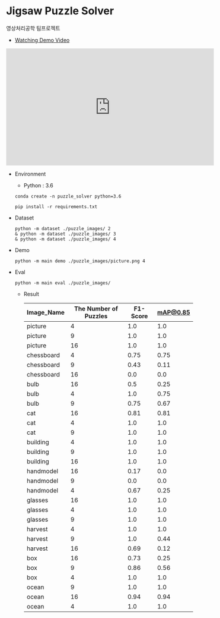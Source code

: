 # Jigsaw Puzzle Solver
영상처리공학 팀프로젝트

- [Watching Demo Video](https://youtu.be/1HLLYgoOC08?si=T6HvwKvuz4ei2sd9)

<iframe width="560" height="315" src="https://www.youtube.com/embed/1HLLYgoOC08?si=oOD5COlIu660hjHX" title="YouTube video player" frameborder="0" allow="accelerometer; autoplay; clipboard-write; encrypted-media; gyroscope; picture-in-picture; web-share" referrerpolicy="strict-origin-when-cross-origin" allowfullscreen></iframe>


- Environment
    - Python : 3.6
    
    ```
    conda create -n puzzle_solver python=3.6
    ```
    
    ```
    pip install -r requirements.txt
    ```
    

- Dataset
    
    ```
    python -m dataset ./puzzle_images/ 2
    & python -m dataset ./puzzle_images/ 3
    & python -m dataset ./puzzle_images/ 4
    ```
    

- Demo
    
    ```
    python -m main demo ./puzzle_images/picture.png 4 
    ```
    

- Eval
    
    ```
    python -m main eval ./puzzle_images/ 
    ```
    
    - Result
        
        | Image_Name | The Number of Puzzles | F1-Score | mAP@0.85 |
        |------------|-----------------------|----------|----------|
        | picture    | 4                     | 1.0      | 1.0      |
        | picture    | 9                     | 1.0      | 1.0      |
        | picture    | 16                    | 1.0      | 1.0      |
        | chessboard | 4                     | 0.75     | 0.75     |
        | chessboard | 9                     | 0.43     | 0.11     |
        | chessboard | 16                    | 0.0      | 0.0      |
        | bulb       | 16                    | 0.5      | 0.25     |
        | bulb       | 4                     | 1.0      | 0.75     |
        | bulb       | 9                     | 0.75     | 0.67     |
        | cat        | 16                    | 0.81     | 0.81     |
        | cat        | 4                     | 1.0      | 1.0      |
        | cat        | 9                     | 1.0      | 1.0      |
        | building   | 4                     | 1.0      | 1.0      |
        | building   | 9                     | 1.0      | 1.0      |
        | building   | 16                    | 1.0      | 1.0      |
        | handmodel  | 16                    | 0.17     | 0.0      |
        | handmodel  | 9                     | 0.0      | 0.0      |
        | handmodel  | 4                     | 0.67     | 0.25     |
        | glasses    | 16                    | 1.0      | 1.0      |
        | glasses    | 4                     | 1.0      | 1.0      |
        | glasses    | 9                     | 1.0      | 1.0      |
        | harvest    | 4                     | 1.0      | 1.0      |
        | harvest    | 9                     | 1.0      | 0.44     |
        | harvest    | 16                    | 0.69     | 0.12     |
        | box        | 16                    | 0.73     | 0.25     |
        | box        | 9                     | 0.86     | 0.56     |
        | box        | 4                     | 1.0      | 1.0      |
        | ocean      | 9                     | 1.0      | 1.0      |
        | ocean      | 16                    | 0.94     | 0.94     |
        | ocean      | 4                     | 1.0      | 1.0      |
